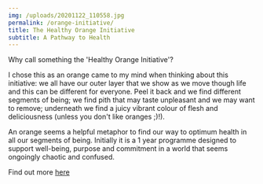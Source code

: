 ```yaml
---
img: /uploads/20201122_110558.jpg
permalink: /orange-initiative/
title: The Healthy Orange Initiative
subtitle: A Pathway to Health
---
```

Why call something the 'Healthy Orange Initiative'? 

I chose this as an orange came to my mind when thinking about this initiative: we all have our outer layer that we show as we move though life and this can be different for everyone. Peel it back and we find different segments of being; we find pith that may taste unpleasant and we may want to remove; underneath we find a juicy vibrant colour of flesh and deliciousness (unless you don't like oranges ;)!). 

An orange seems a helpful metaphor to find our way to optimum health in all our segments of being. Initially it is a 1 year programme designed to support well-being, purpose and commitment in a world that seems ongoingly chaotic and confused.

Find out more [here](https://www.dropbox.com/s/ys51uly0iymhkkc/Yoga%20Aspirant%20Initiative%20info.pdf?dl=0)